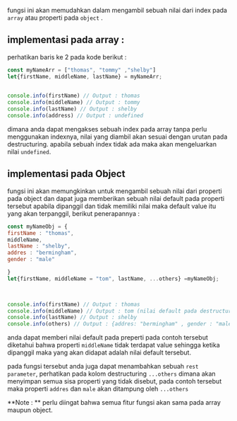 fungsi ini akan memudahkan dalam mengambil sebuah nilai dari index pada `array` atau properti pada `object` .

## **implementasi pada array :** 
perhatikan baris ke 2 pada kode berikut : 
```js
const myNameArr = ["thomas", "tommy" ,"shelby"]
let{firstName, middleName, lastName} = myNameArr;
  

console.info(firstName) // Output : thomas
console.info(middleName) // Output : tommy
console.info(lastName) // Output : shelby
console.info(address) // Output : undefined
```
dimana anda dapat mengakses sebuah index pada array tanpa perlu menggunakan indexnya, nilai yang diambil akan sesuai dengan urutan pada destructuring. apabila sebuah index tidak ada maka akan mengeluarkan nilai `undefined`.

## implementasi pada Object
fungsi ini akan memungkinkan untuk mengambil sebuah nilai dari properti pada object dan dapat juga memberikan sebuah nilai default pada properti tersebut apabila dipanggil dan tidak memiliki nilai maka default value itu yang akan terpanggil, berikut penerapannya : 
```js
const myNameObj = {
firstName : "thomas",
middleName,
lastName : "shelby",
addres : "bermingham",
gender : "male"

}
let{firstName, middleName = "tom", lastName, ...others} =myNameObj;

  

console.info(firstName) // Output : thomas
console.info(middleName) // Output : tom (nilai default pada destructure)
console.info(lastName) // Output : shelby
console.info(others) // Output : {addres: "bermingham" , gender : "male"}
```
anda dapat memberi nilai default pada preperti pada contoh tersebut diketahui bahwa properti `middleName` tidak terdapat value sehingga ketika dipanggil maka yang akan didapat adalah nilai default tersebut.

pada fungsi tersebut anda juga dapat menambahkan sebuah `rest parameter`, perhatikan pada kolom destructuring `...others`  dimana akan menyimpan semua sisa properti yang tidak disebut, pada contoh tersebut maka properti `addres` dan `male` akan ditampung oleh `...others`

**Note : ** perlu diingat bahwa semua fitur fungsi akan sama pada array maupun object.



